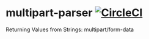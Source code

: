 # multipart-parser [![CircleCI](https://circleci.com/gh/multisolution/multipart-parser.svg?style=svg)](https://circleci.com/gh/multisolution/multipart-parser)
Returning Values from Strings:  multipart/form-data
